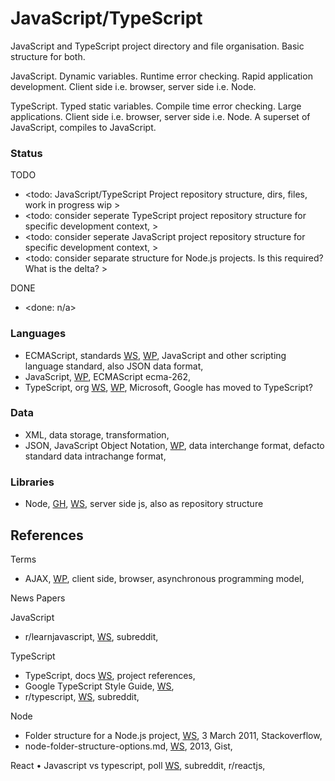 # JavaScript/TypeScript

JavaScript and TypeScript project directory and file organisation. Basic structure for both. 

JavaScript. Dynamic variables. Runtime error checking. Rapid application development. Client side i.e. browser, server side i.e. Node.

TypeScript. Typed static variables. Compile time error checking. Large applications. Client side i.e. browser, server side i.e. Node. A superset of JavaScript, compiles to JavaScript. 

### Status

TODO
* <todo: JavaScript/TypeScript Project repository structure, dirs, files, work in progress wip >
* <todo: consider seperate TypeScript project repository structure for specific development context, >
* <todo: consider seperate JavaScript project repository structure for specific development context, >
* <todo: consider separate structure for Node.js projects. Is this required? What is the delta? >

DONE
* <done: n/a>

### Languages
* ECMAScript, standards [WS](https://ecma-international.org/publications-and-standards/standards/), [WP](https://en.wikipedia.org/wiki/ECMAScript), JavaScript and other scripting language standard, also JSON data format,
* JavaScript, [WP](https://en.wikipedia.org/wiki/JavaScript), ECMAScript ecma-262, 
* TypeScript, org [WS](https://www.typescriptlang.org), [WP](https://en.wikipedia.org/wiki/TypeScript), Microsoft, Google has moved to TypeScript?

### Data
* XML, data storage, transformation, 
* JSON, JavaScript Object Notation, [WP](https://en.wikipedia.org/wiki/JSON), data interchange format, defacto standard data intrachange format, 

### Libraries
* Node, [GH](https://github.com/nodejs/node), [WS](https://nodejs.org/en), server side js, also as repository structure

## References

Terms
* AJAX, [WP](https://en.wikipedia.org/wiki/Ajax_(programming)), client side, browser, asynchronous programming model, 

News Papers

JavaScript
* r/learnjavascript, [WS](https://www.reddit.com/r/learnjavascript/), subreddit, 

TypeScript
* TypeScript, docs [WS](https://www.typescriptlang.org/docs/handbook/project-references.html), project references,
* Google TypeScript Style Guide, [WS](https://google.github.io/styleguide/tsguide.html), 
* r/typescript, [WS](https://www.reddit.com/r/typescript/), subreddit, 

Node
* Folder structure for a Node.js project, [WS](https://stackoverflow.com/questions/5178334/folder-structure-for-a-node-js-project), 3 March 2011, Stackoverflow,
* node-folder-structure-options.md, [WS](https://gist.github.com/lancejpollard/1398757), 2013, Gist,

React
• Javascript vs typescript, poll [WS](https://www.reddit.com/r/reactjs/comments/14784fy/javascript_vs_typescript/), subreddit, r/reactjs, 
